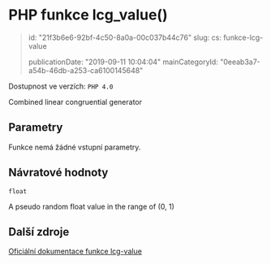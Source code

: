 PHP funkce lcg_value()
======================

> id: "21f3b6e6-92bf-4c50-8a0a-00c037b44c76"
> slug:
> 	cs: funkce-lcg-value
>
> publicationDate: "2019-09-11 10:04:04"
> mainCategoryId: "0eeab3a7-a54b-46db-a253-ca6100145648"

Dostupnost ve verzích: `PHP 4.0`

Combined linear congruential generator


Parametry
--------------

Funkce nemá žádné vstupní parametry.

Návratové hodnoty
----------------

`float`

A pseudo random float value in the range of (0, 1)

Další zdroje
------------

[Oficiální dokumentace funkce lcg-value](https://www.php.net/manual/en/function.lcg-value.php)
